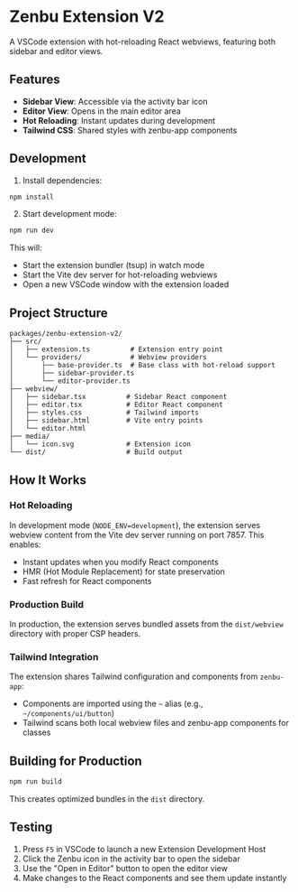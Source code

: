 # Zenbu Extension V2

A VSCode extension with hot-reloading React webviews, featuring both sidebar and editor views.

## Features

- **Sidebar View**: Accessible via the activity bar icon
- **Editor View**: Opens in the main editor area
- **Hot Reloading**: Instant updates during development
- **Tailwind CSS**: Shared styles with zenbu-app components

## Development

1. Install dependencies:

```bash
npm install
```

2. Start development mode:

```bash
npm run dev
```

This will:

- Start the extension bundler (tsup) in watch mode
- Start the Vite dev server for hot-reloading webviews
- Open a new VSCode window with the extension loaded

## Project Structure

```
packages/zenbu-extension-v2/
├── src/
│   ├── extension.ts          # Extension entry point
│   └── providers/            # Webview providers
│       ├── base-provider.ts  # Base class with hot-reload support
│       ├── sidebar-provider.ts
│       └── editor-provider.ts
├── webview/
│   ├── sidebar.tsx          # Sidebar React component
│   ├── editor.tsx           # Editor React component
│   ├── styles.css           # Tailwind imports
│   ├── sidebar.html         # Vite entry points
│   └── editor.html
├── media/
│   └── icon.svg             # Extension icon
└── dist/                    # Build output
```

## How It Works

### Hot Reloading

In development mode (`NODE_ENV=development`), the extension serves webview content from the Vite dev server running on port 7857. This enables:

- Instant updates when you modify React components
- HMR (Hot Module Replacement) for state preservation
- Fast refresh for React components

### Production Build

In production, the extension serves bundled assets from the `dist/webview` directory with proper CSP headers.

### Tailwind Integration

The extension shares Tailwind configuration and components from `zenbu-app`:

- Components are imported using the `~` alias (e.g., `~/components/ui/button`)
- Tailwind scans both local webview files and zenbu-app components for classes

## Building for Production

```bash
npm run build
```

This creates optimized bundles in the `dist` directory.

## Testing

1. Press `F5` in VSCode to launch a new Extension Development Host
2. Click the Zenbu icon in the activity bar to open the sidebar
3. Use the "Open in Editor" button to open the editor view
4. Make changes to the React components and see them update instantly
